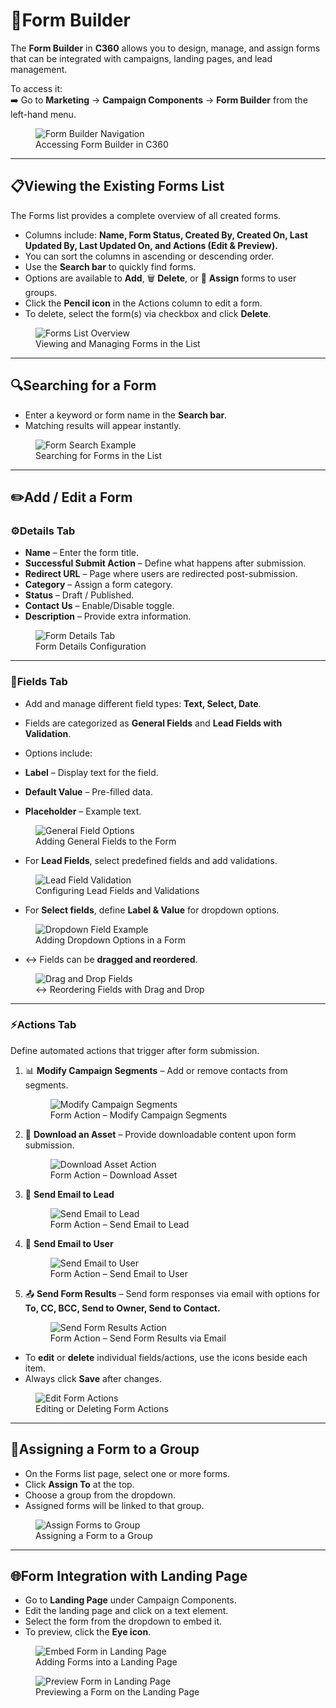 # **📝Form Builder** 

The **Form Builder** in **C360** allows you to design, manage, and assign forms that can be integrated with campaigns, landing pages, and lead management.  

To access it:  
➡️ Go to **Marketing** → **Campaign Components** → **Form Builder** from the left-hand menu.  

<figure>
  <img src="/media/image35.png" alt="Form Builder Navigation" />
  <figcaption> Accessing Form Builder in C360</figcaption>
</figure>

---

## 📋Viewing the Existing Forms List

The Forms list provides a complete overview of all created forms.  

-  Columns include: **Name, Form Status, Created By, Created On, Last Updated By, Last Updated On, and Actions (Edit & Preview).**  
-  You can sort the columns in ascending or descending order.  
-  Use the **Search bar** to quickly find forms.  
-  Options are available to **Add**, 🗑️ **Delete**, or 👥 **Assign** forms to user groups.  
-  Click the **Pencil icon** in the Actions column to edit a form.  
-  To delete, select the form(s) via checkbox and click **Delete**.  

<figure>
  <img src="/media/image36.png" alt="Forms List Overview" />
  <figcaption> Viewing and Managing Forms in the List</figcaption>
</figure>

---

## 🔍Searching for a Form 

-  Enter a keyword or form name in the **Search bar**.  
-  Matching results will appear instantly.  

<figure>
  <img src="/media/image37.png" alt="Form Search Example" />
  <figcaption> Searching for Forms in the List</figcaption>
</figure>

---

## ✏️Add / Edit a Form

### ⚙️Details Tab 
-  **Name** – Enter the form title.  
-  **Successful Submit Action** – Define what happens after submission.  
-  **Redirect URL** – Page where users are redirected post-submission.  
-  **Category** – Assign a form category.  
-  **Status** – Draft / Published.  
-  **Contact Us** – Enable/Disable toggle.  
-  **Description** – Provide extra information.  

<figure>
  <img src="/media/image38.png" alt="Form Details Tab" />
  <figcaption> Form Details Configuration</figcaption>
</figure>

---

### 🧩Fields Tab
-  Add and manage different field types: **Text, Select, Date**.  
-  Fields are categorized as **General Fields** and **Lead Fields with Validation**.  
-  Options include:  

  -  **Label** – Display text for the field.  
  -  **Default Value** – Pre-filled data.  
  -  **Placeholder** – Example text.  

<figure>
  <img src="/media/image2f.png" alt="General Field Options" />
  <figcaption> Adding General Fields to the Form</figcaption>
</figure>

-  For **Lead Fields**, select predefined fields and add validations.  

<figure>
  <img src="/media/image30.png" alt="Lead Field Validation" />
  <figcaption> Configuring Lead Fields and Validations</figcaption>
</figure>

-  For **Select fields**, define **Label & Value** for dropdown options.  

<figure>
  <img src="/media/image31.png" alt="Dropdown Field Example" />
  <figcaption> Adding Dropdown Options in a Form</figcaption>
</figure>

- ↔ Fields can be **dragged and reordered**.  

<figure>
  <img src="/media/image32.png" alt="Drag and Drop Fields" />
  <figcaption>↔ Reordering Fields with Drag and Drop</figcaption>
</figure>

---

### ⚡Actions Tab
Define automated actions that trigger after form submission.  

1. 📊 **Modify Campaign Segments** – Add or remove contacts from segments.  

   <figure>
     <img src="/media/image44.png" alt="Modify Campaign Segments" />
     <figcaption> Form Action – Modify Campaign Segments</figcaption>
   </figure>

2. 📂 **Download an Asset** – Provide downloadable content upon form submission.  

   <figure>
     <img src="/media/image45.png" alt="Download Asset Action" />
     <figcaption> Form Action – Download Asset</figcaption>
   </figure>

3. 📧 **Send Email to Lead**  

   <figure>
     <img src="/media/image46.png" alt="Send Email to Lead" />
     <figcaption> Form Action – Send Email to Lead</figcaption>
   </figure>

4. 👤 **Send Email to User**  

   <figure>
     <img src="/media/image47.png" alt="Send Email to User" />
     <figcaption> Form Action – Send Email to User</figcaption>
   </figure>

5. 📤 **Send Form Results** – Send form responses via email with options for **To, CC, BCC, Send to Owner, Send to Contact.**  

   <figure>
     <img src="/media/image48.png" alt="Send Form Results Action" />
     <figcaption> Form Action – Send Form Results via Email</figcaption>
   </figure>

-  To **edit** or  **delete** individual fields/actions, use the icons beside each item.  
-  Always click **Save** after changes.  

<figure>
  <img src="/media/image49.png" alt="Edit Form Actions" />
  <figcaption> Editing or Deleting Form Actions</figcaption>
</figure>

---

## 👥Assigning a Form to a Group

-  On the Forms list page, select one or more forms.  
-  Click **Assign To** at the top.  
-  Choose a group from the dropdown.  
-  Assigned forms will be linked to that group.  

<figure>
  <img src="/media/image50.png" alt="Assign Forms to Group" />
  <figcaption> Assigning a Form to a Group</figcaption>
</figure>

---

## 🌐Form Integration with Landing Page

-  Go to **Landing Page** under Campaign Components.  
-  Edit the landing page and click on a text element.  
-  Select the form from the dropdown to embed it.  
-  To preview, click the **Eye icon**.  

<figure>
  <img src="/media/image51.png" alt="Embed Form in Landing Page" />
  <figcaption>Adding Forms into a Landing Page</figcaption>
</figure>

<figure>
  <img src="/media/image52.png" alt="Preview Form in Landing Page" />
  <figcaption>Previewing a Form on the Landing Page</figcaption>
</figure>
